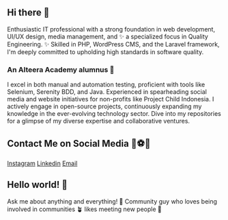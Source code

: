 ## Hi there 👋

Enthusiastic IT professional with a strong foundation in web development, UI/UX design, media management, and ✨ a specialized focus in Quality Engineering. ✨ 
Skilled in PHP, WordPress CMS, and the Laravel framework, I'm deeply committed to upholding high standards in software quality. 

### An Alteera Academy alumnus 🏫
I excel in both manual and automation testing, proficient with tools like Selenium, Serenity BDD, and Java. 
Experienced in spearheading social media and website initiatives for non-profits like Project Child Indonesia. 
I actively engage in open-source projects, continuously expanding my knowledge in the ever-evolving technology sector. 
Dive into my repositories for a glimpse of my diverse expertise and collaborative ventures.

## Contact Me on Social Media 🥅⚽🧦
[Instagram](https://www.instagram.com/yorifiandika/)
[Linkedin](https://www.linkedin.com/in/yorifiandika/)
[Email](mailto:yfiandika@gmail.com)


## Hello world! 👋
Ask me about anything and everything! 💬
Community guy who loves being involved in communities 🪴
likes meeting new people 🤝
